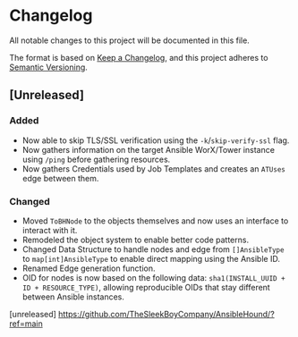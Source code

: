 # Changelog

All notable changes to this project will be documented in this file.

The format is based on [Keep a Changelog](https://keepachangelog.com/en/1.1.0/),
and this project adheres to [Semantic Versioning](https://semver.org/spec/v2.0.0.html).

## [Unreleased]

### Added

- Now able to skip TLS/SSL verification using the `-k`/`skip-verify-ssl` flag.
- Now gathers information on the target Ansible WorX/Tower instance using `/ping` before gathering resources.
- Now gathers Credentials used by Job Templates and creates an `ATUses` edge between them.


### Changed

- Moved `ToBHNode` to the objects themselves and now uses an interface to interact with it.
- Remodeled the object system to enable better code patterns.
- Changed Data Structure to handle nodes and edge from `[]AnsibleType` to `map[int]AnsibleType` to enable direct mapping using the Ansible ID.
- Renamed Edge generation function.
- OID for nodes is now based on the following data: `sha1(INSTALL_UUID + ID + RESOURCE_TYPE)`, allowing reproducible OIDs that stay different between Ansible instances.

[unreleased] https://github.com/TheSleekBoyCompany/AnsibleHound/?ref=main